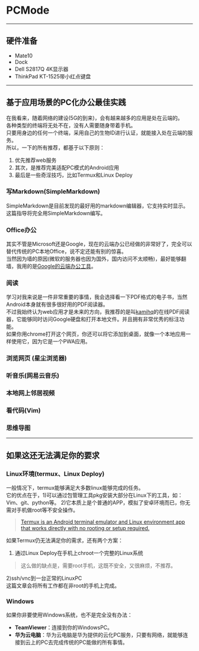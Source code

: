 # PCMode
---
## 硬件准备
- Mate10
- Dock
- Dell S2817Q 4K显示器
- ThinkPad KT-1525带小红点键盘

---
## 基于应用场景的PC化办公最佳实践  
在我看来，随着网络的建设(5G的到来)，会有越来越多的应用是处在云端的。  
各种类型的终端将无处不在，没有人需要随身带着手机。  
只要用身边的任何一个终端，采用自己的生物ID进行认证，就能接入处在云端的服务。  
所以，一下的所有推荐，都基于以下原则：  
1. 优先推荐web服务  
2. 其次，是推荐完美适配PC模式的Android应用  
3. 最后是一些奇淫技巧，比如Termux和Linux Deploy

### 写Markdown(SimpleMarkdown)  
SimpleMarkdown是目前发现的最好用的markdown编辑器，它支持实时显示。  
这篇指导将完全用SimpleMarkdown编写。

### Office办公  
其实不管是Microsoft还是Google，现在的云端办公已经做的非常好了，完全可以替代传统的PC本地Office，说不定还能有别的惊喜。  
当然因为墙的原因(微软的服务器也因为国外，国内访问不太顺畅)，最好能够翻墙，我用的是[Google的云端办公工具](https://docs.google.com/document/u/0/)。

### 阅读  
学习对我来说是一件非常重要的事情，我会选择看一下PDF格式的电子书，当然Android本身就有很多很好用的PDF阅读器。  
不过我始终认为web应用才是未来的方向，我推荐的是叫[kamihq](https://web.kamihq.com/web/viewer.html)的在线PDF阅读器，它能够同时访问Google硬盘和打开本地文件。并且拥有非常优秀的标注功能。  
如果你用chrome打开这个网页，你还可以将它添加到桌面，就像一个本地应用一样使用它，因为它是一个PWA应用。

### 浏览网页 (星尘浏览器) 

### 听音乐(网易云音乐)

### 本地网上邻居视频

### 看代码(Vim)

### 思维导图  

---
## 如果这还无法满足你的要求
### Linux环境(termux、Linux Deploy)  
一般情况下，termux能够满足大多数linux能够完成的任务。  
它的优点在于，1)可以通过包管理工具pkg安装大部分在Linux下的工具，如：Vim、git、python等。  2)它本质上是个普通的APP，模拟了安卓环境而已，你无需对手机做root等不安全操作。
> [Termux is an Android terminal emulator and Linux environment app that works directly with no rooting or setup required.](https://wiki.termux.com/wiki/Main_Page)  

如果Termux仍无法满足你的需求，还有两个方案：  
1) 通过Linux Deploy在手机上chroot一个完整的Linux系统
> 这么做的缺点是，需要root手机，这既不安全，又很麻烦，不推荐。  

2)ssh/vnc到一台正常的LinuxPC  
这篇文章会将所有工作都在非root的手机上完成。

### Windows  
如果你非要使用Windows系统，也不是完全没有办法：

- **TeamViewer**：连接到你的WindowsPC。
- **华为云电脑**：华为云电脑是华为提供的云化PC服务，只要有网络，就能够连接到云上的PC去完成传统的PC能做的所有事情。
